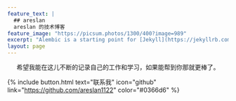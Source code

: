 ```yaml
---
feature_text: |
  ## areslan
  areslan 的技术博客
feature_image: "https://picsum.photos/1300/400?image=989"
excerpt: "Alembic is a starting point for [Jekyll](https://jekyllrb.com/) projects. Rather than starting from scratch, this boilerplate is designed to get the ball rolling immediately. Install it, configure it, tweak it, push it."
layout: page
---
```


<center>
  希望我能在这儿不断的记录自己的工作和学习，如果能帮到你那就更棒了。
</center>










{% include button.html text="联系我" icon="github" link="https://github.com/areslan1122" color="#0366d6" %}
